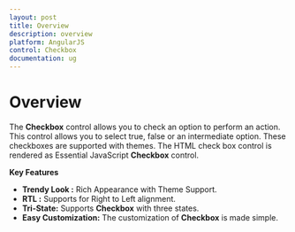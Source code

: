 ```yaml
---
layout: post
title: Overview
description: overview
platform: AngularJS
control: Checkbox
documentation: ug
---
```


# Overview

The **Checkbox** control allows you to check an option to perform an action. This control allows you to select true, false or an intermediate option. These checkboxes are supported with themes. The HTML check box control is rendered as Essential JavaScript **Checkbox** control.

**Key Features**

* **Trendy Look :** Rich Appearance with Theme Support.
* **RTL :** Supports for Right to Left alignment.
* **Tri-State:** Supports **Checkbox** with three states.
* **Easy Customization:** The customization of **Checkbox** is made simple.